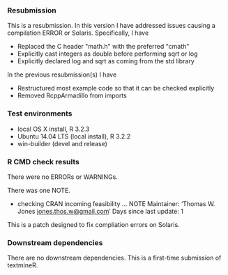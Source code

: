 
### Resubmission
This is a resubmission. In this version I have addressed issues causing a 
compilation ERROR or Solaris. Specifically, I have

* Replaced the C header "math.h" with the preferred "cmath"
* Explicitly cast integers as double before performing sqrt or log
* Explicitly declared log and sqrt as coming from the std library

In the previous resubmission(s) I have

* Restructured most example code so that it can be checked explicitly
* Removed RcppArmadillo from imports


### Test environments
* local OS X install, R 3.2.3
* Ubuntu 14.04 LTS (local install), R 3.2.2
* win-builder (devel and release)

### R CMD check results
There were no ERRORs or WARNINGs.

There was one NOTE.
* checking CRAN incoming feasibility ... NOTE
Maintainer: ‘Thomas W. Jones <jones.thos.w@gmail.com>’
Days since last update: 1

This is a patch designed to fix compliation errors on Solaris.


### Downstream dependencies
There are no downstream dependencies. This is a first-time submission of textmineR.

